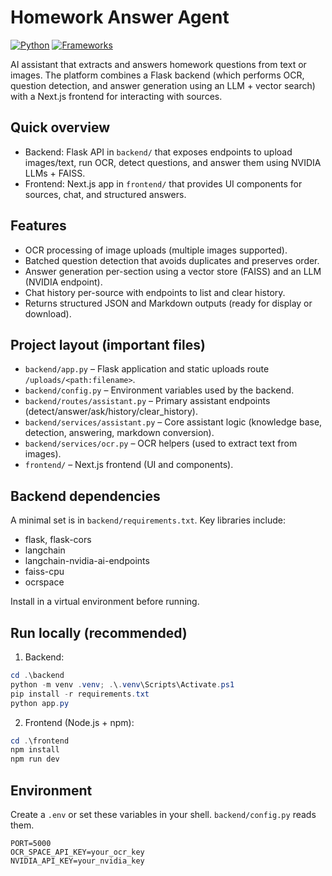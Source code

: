 # Homework Answer Agent

[![Python](https://img.shields.io/badge/python-3.11+-blue.svg)](https://www.python.org/)
[![Frameworks](https://img.shields.io/badge/Flask-Next.js-orange.svg)](#)

AI assistant that extracts and answers homework questions from text or images. The platform combines a Flask backend (which performs OCR, question detection, and answer generation using an LLM + vector search) with a Next.js frontend for interacting with sources.

## Quick overview

- Backend: Flask API in `backend/` that exposes endpoints to upload images/text, run OCR, detect questions, and answer them using NVIDIA LLMs + FAISS.
- Frontend: Next.js app in `frontend/` that provides UI components for sources, chat, and structured answers.

## Features

- OCR processing of image uploads (multiple images supported).
- Batched question detection that avoids duplicates and preserves order.
- Answer generation per-section using a vector store (FAISS) and an LLM (NVIDIA endpoint).
- Chat history per-source with endpoints to list and clear history.
- Returns structured JSON and Markdown outputs (ready for display or download).

## Project layout (important files)

- `backend/app.py` – Flask application and static uploads route `/uploads/<path:filename>`.
- `backend/config.py` – Environment variables used by the backend.
- `backend/routes/assistant.py` – Primary assistant endpoints (detect/answer/ask/history/clear_history).
- `backend/services/assistant.py` – Core assistant logic (knowledge base, detection, answering, markdown conversion).
- `backend/services/ocr.py` – OCR helpers (used to extract text from images).
- `frontend/` – Next.js frontend (UI and components).

## Backend dependencies

A minimal set is in `backend/requirements.txt`. Key libraries include:

- flask, flask-cors
- langchain
- langchain-nvidia-ai-endpoints
- faiss-cpu
- ocrspace

Install in a virtual environment before running.

## Run locally (recommended)

1. Backend:

```powershell
cd .\backend
python -m venv .venv; .\.venv\Scripts\Activate.ps1
pip install -r requirements.txt
python app.py
```

2. Frontend (Node.js + npm):

```powershell
cd .\frontend
npm install
npm run dev
```

## Environment

Create a `.env` or set these variables in your shell. `backend/config.py` reads them.

```env
PORT=5000
OCR_SPACE_API_KEY=your_ocr_key
NVIDIA_API_KEY=your_nvidia_key
```